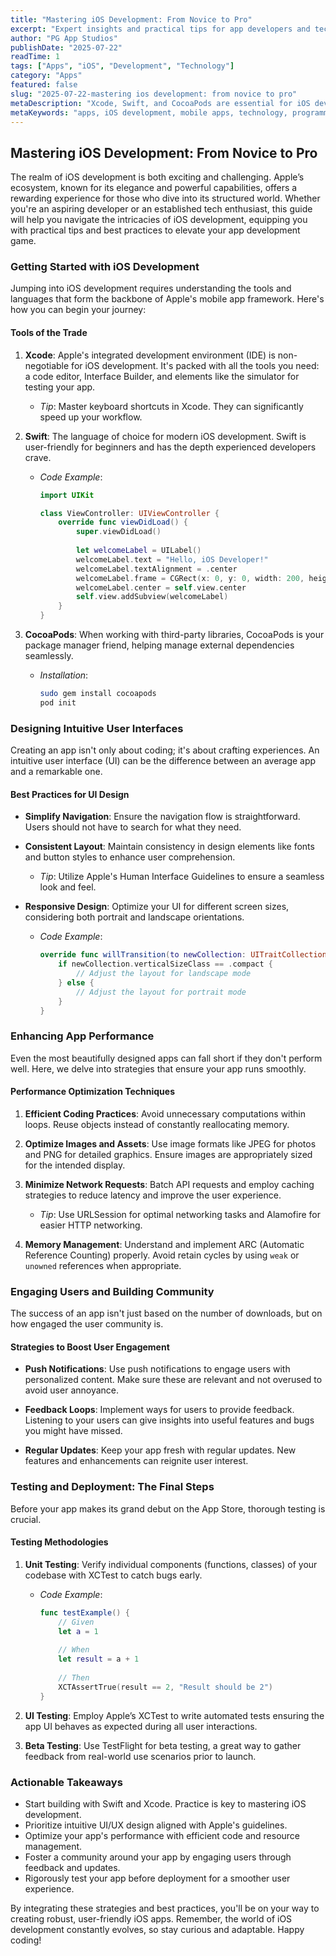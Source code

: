 ```yaml
---
title: "Mastering iOS Development: From Novice to Pro"
excerpt: "Expert insights and practical tips for app developers and tech enthusiasts"
author: "PG App Studios"
publishDate: "2025-07-22"
readTime: 1
tags: ["Apps", "iOS", "Development", "Technology"]
category: "Apps"
featured: false
slug: "2025-07-22-mastering ios development: from novice to pro"
metaDescription: "Xcode, Swift, and CocoaPods are essential for iOS development. Design intuitive UI. Optimize app performance. Engage users. Test thoroughly...."
metaKeywords: "apps, iOS development, mobile apps, technology, programming"
---
```

## Mastering iOS Development: From Novice to Pro

The realm of iOS development is both exciting and challenging. Apple’s ecosystem, known for its elegance and powerful capabilities, offers a rewarding experience for those who dive into its structured world. Whether you're an aspiring developer or an established tech enthusiast, this guide will help you navigate the intricacies of iOS development, equipping you with practical tips and best practices to elevate your app development game.

### Getting Started with iOS Development

Jumping into iOS development requires understanding the tools and languages that form the backbone of Apple's mobile app framework. Here's how you can begin your journey:

#### Tools of the Trade

1. **Xcode**: Apple's integrated development environment (IDE) is non-negotiable for iOS development. It's packed with all the tools you need: a code editor, Interface Builder, and elements like the simulator for testing your app.

   - *Tip*: Master keyboard shortcuts in Xcode. They can significantly speed up your workflow.

2. **Swift**: The language of choice for modern iOS development. Swift is user-friendly for beginners and has the depth experienced developers crave.

   - *Code Example*:
     ```swift
     import UIKit

     class ViewController: UIViewController {
         override func viewDidLoad() {
             super.viewDidLoad()
             
             let welcomeLabel = UILabel()
             welcomeLabel.text = "Hello, iOS Developer!"
             welcomeLabel.textAlignment = .center
             welcomeLabel.frame = CGRect(x: 0, y: 0, width: 200, height: 21)
             welcomeLabel.center = self.view.center
             self.view.addSubview(welcomeLabel)
         }
     }
     ```

3. **CocoaPods**: When working with third-party libraries, CocoaPods is your package manager friend, helping manage external dependencies seamlessly.

   - *Installation*:
     ```bash
     sudo gem install cocoapods
     pod init
     ```

### Designing Intuitive User Interfaces

Creating an app isn't only about coding; it's about crafting experiences. An intuitive user interface (UI) can be the difference between an average app and a remarkable one.

#### Best Practices for UI Design

- **Simplify Navigation**: Ensure the navigation flow is straightforward. Users should not have to search for what they need.
  
- **Consistent Layout**: Maintain consistency in design elements like fonts and button styles to enhance user comprehension.

  - *Tip*: Utilize Apple's Human Interface Guidelines to ensure a seamless look and feel.

- **Responsive Design**: Optimize your UI for different screen sizes, considering both portrait and landscape orientations.

  - *Code Example*:
    ```swift
    override func willTransition(to newCollection: UITraitCollection, with coordinator: UIViewControllerTransitionCoordinator) {
        if newCollection.verticalSizeClass == .compact {
            // Adjust the layout for landscape mode
        } else {
            // Adjust the layout for portrait mode
        }
    }
    ```

### Enhancing App Performance

Even the most beautifully designed apps can fall short if they don't perform well. Here, we delve into strategies that ensure your app runs smoothly.

#### Performance Optimization Techniques

1. **Efficient Coding Practices**: Avoid unnecessary computations within loops. Reuse objects instead of constantly reallocating memory.

2. **Optimize Images and Assets**: Use image formats like JPEG for photos and PNG for detailed graphics. Ensure images are appropriately sized for the intended display.

3. **Minimize Network Requests**: Batch API requests and employ caching strategies to reduce latency and improve the user experience.

   - *Tip*: Use URLSession for optimal networking tasks and Alamofire for easier HTTP networking.

4. **Memory Management**: Understand and implement ARC (Automatic Reference Counting) properly. Avoid retain cycles by using `weak` or `unowned` references when appropriate.

### Engaging Users and Building Community

The success of an app isn't just based on the number of downloads, but on how engaged the user community is.

#### Strategies to Boost User Engagement

- **Push Notifications**: Use push notifications to engage users with personalized content. Make sure these are relevant and not overused to avoid user annoyance.

- **Feedback Loops**: Implement ways for users to provide feedback. Listening to your users can give insights into useful features and bugs you might have missed.

- **Regular Updates**: Keep your app fresh with regular updates. New features and enhancements can reignite user interest.

### Testing and Deployment: The Final Steps

Before your app makes its grand debut on the App Store, thorough testing is crucial.

#### Testing Methodologies

1. **Unit Testing**: Verify individual components (functions, classes) of your codebase with XCTest to catch bugs early.

   - *Code Example*:
     ```swift
     func testExample() {
         // Given
         let a = 1
        
         // When
         let result = a + 1
        
         // Then
         XCTAssertTrue(result == 2, "Result should be 2")
     }
     ```

2. **UI Testing**: Employ Apple’s XCTest to write automated tests ensuring the app UI behaves as expected during all user interactions.

3. **Beta Testing**: Use TestFlight for beta testing, a great way to gather feedback from real-world use scenarios prior to launch.

### Actionable Takeaways

- Start building with Swift and Xcode. Practice is key to mastering iOS development.
- Prioritize intuitive UI/UX design aligned with Apple's guidelines.
- Optimize your app's performance with efficient code and resource management.
- Foster a community around your app by engaging users through feedback and updates.
- Rigorously test your app before deployment for a smoother user experience.

By integrating these strategies and best practices, you'll be on your way to creating robust, user-friendly iOS apps. Remember, the world of iOS development constantly evolves, so stay curious and adaptable. Happy coding!